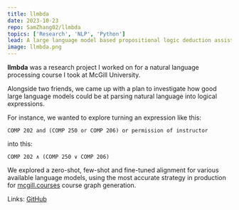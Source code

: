 ```yaml
---
title: llmbda
date: 2023-10-23
repo: SamZhang02/llmbda
topics: ['Research', 'NLP', 'Python']
lead: A large language model based propositional logic deduction assistant
image: llmbda.png
---
```


**llmbda** was a research project I worked on for a natural language processing
course I took at McGill University.

Alongside two friends, we came up with a plan to investigate how good large
language models could be at parsing natural language into logical expressions.

For instance, we wanted to explore turning an expression like this:

`COMP 202 and (COMP 250 or COMP 206) or permission of instructor`

into this:

`COMP 202 ∧ (COMP 250 ∨ COMP 206)`

We explored a zero-shot, few-shot and fine-tuned alignment for various available
language models, using the most accurate strategy in production for
[mcgill.courses](https://mcgill.courses/) course graph generation.

Links: [GitHub](https://github.com/SamZhang02/llmbda)
